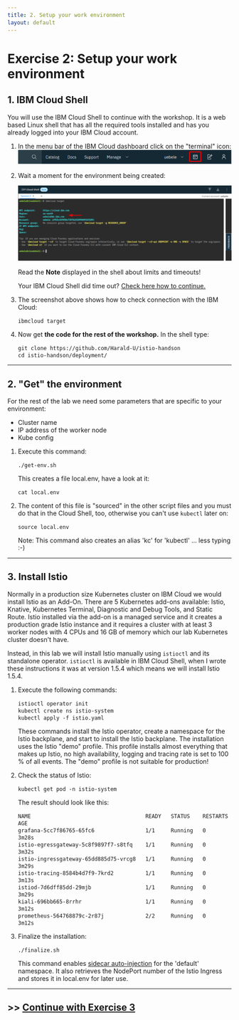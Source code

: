 ```yaml
---
title: 2. Setup your work environment
layout: default
---
```


# Exercise 2: Setup your work environment

## 1. IBM Cloud Shell

You will use the IBM Cloud Shell to continue with the workshop. It is a web based Linux shell that has all the required tools installed and has you already logged into your IBM Cloud account. 

1. In the menu bar of the IBM Cloud dashboard click on the "terminal" icon:
    ![access clsh](../images/access_cloudshell.png)

1. Wait a moment for the environment being created:

    ![cloudshell](../images/cloudshell.png)

    Read the **Note** displayed in the shell about limits and timeouts!

    Your IBM Cloud Shell did time out? [Check here how to continue.](miscellaneous.md)

1. The screenshot above shows how to check connection with the IBM Cloud:

    ```
    ibmcloud target
    ```

1. Now get **the code for the rest of the workshop.** In the shell type:

    ```
    git clone https://github.com/Harald-U/istio-handson
    cd istio-handson/deployment/
    ```

---

## 2. "Get" the environment

For the rest of the lab we need some parameters that are specific to your environment:

- Cluster name
- IP address of the worker node
- Kube config

1. Execute this command:

    ```
    ./get-env.sh
    ```

    This creates a file local.env, have a look at it:

    ```
    cat local.env
    ```

1. The content of this file is "sourced" in the other script files and you must do that in the Cloud Shell, too, otherwise you can't use `kubectl` later on:

    ```
    source local.env
    ```

    Note: This command also creates an alias 'kc' for 'kubectl' ... less typing :-)
    
---

## 3. Install Istio

Normally in a production size Kubernetes cluster on IBM Cloud we would install Istio as an Add-On. There are 5 Kubernetes add-ons available: Istio, Knative, Kubernetes Terminal, Diagnostic and Debug Tools, and Static Route. Istio installed via the add-on is a managed service and it creates a production grade Istio instance and it requires a cluster with at least 3 worker nodes with 4 CPUs and 16 GB of memory which our lab Kubernetes cluster doesn't have.

Instead, in this lab we will install Istio manually using `istioctl` and its standalone operator. `istioctl` is available in IBM Cloud Shell, when I wrote these instructions it was at version 1.5.4 which means we will install Istio 1.5.4.

1. Execute the following commands:

    ```
    istioctl operator init
    kubectl create ns istio-system
    kubectl apply -f istio.yaml
    ```

    These commands install the Istio operator, create a namespace for the Istio backplane, and start to install the Istio backplane. The installation uses the Istio "demo" profile. This profile installs almost everything that makes up Istio, no high availability, logging and tracing rate is set to 100 % of all events. The "demo" profile is not suitable for production!
    
1. Check the status of Istio:

    ```
    kubectl get pod -n istio-system
    ```

    The result should look like this:

    ```
    NAME                                    READY   STATUS    RESTARTS   AGE
    grafana-5cc7f86765-65fc6                1/1     Running   0          3m28s
    istio-egressgateway-5c8f9897f7-s8tfq    1/1     Running   0          3m32s
    istio-ingressgateway-65dd885d75-vrcg8   1/1     Running   0          3m29s
    istio-tracing-8584b4d7f9-7krd2          1/1     Running   0          3m13s
    istiod-7d6dff85dd-29mjb                 1/1     Running   0          3m29s
    kiali-696bb665-8rrhr                    1/1     Running   0          3m12s
    prometheus-564768879c-2r87j             2/2     Running   0          3m12s
    ```


1. Finalize the installation:

    ```
    ./finalize.sh
    ```

    This command enables [sidecar auto-injection](https://istio.io/latest/docs/setup/additional-setup/sidecar-injection/) for the 'default' namespace.
    It also retrieves the NodePort number of the Istio Ingress and stores it in local.env for later use.

---

## >> [Continue with Exercise 3](exercise3.md)

<!--
###  SHOULD ISTIO VERSION CHANGE, MOVE BEFORE ./finalize
1. We will be using the Istio telemetry services Jaeger, Grafana, Prometheus and the Kiali dashboard in a later exercise. 

     Istio Version 1.5.4 used in this example installs all of them, the Jaeger pod is called "istio-tracing". 
     
     Later versions of Istio may not install some or any of them. Istio Docs provides [instructions to install](https://istio.io/latest/docs/ops/integrations/) the so called "Integrations". If one or more of them are missing, use one of the following commands to install them. 

     **Jaeger:** 

     ```
     kubectl apply -f https://raw.githubusercontent.com/istio/istio/release-1.8/samples/addons/jaeger.yaml
     ```

     **Grafana:**

     ```
     kubectl apply -f https://raw.githubusercontent.com/istio/istio/release-1.8/samples/addons/grafana.yaml
     ```

     **Prometheus:**

     ```
     kubectl apply -f https://raw.githubusercontent.com/istio/istio/release-1.8/samples/addons/prometheus.yaml
     ```

     **Kiali:**

     ```
     kubectl apply -f https://raw.githubusercontent.com/istio/istio/release-1.8/samples/addons/kiali.yaml
     ```
 -->
